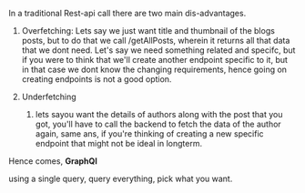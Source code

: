 In a traditional Rest-api call there are two main dis-advantages.

1. Overfetching:
    Lets say we just want title and thumbnail of the blogs posts, but to do that we call /getAllPosts, wherein it returns all that data that we dont need. Let's say we need something related and specifc, but if you were to think that we'll create another endpoint specific to it, but in that case we dont know the changing requirements, hence going on creating endpoints is not a good option.

2. Underfetching
   1. lets sayou want the details of authors along with the post that you got, you'll have to call the backend to fetch the data of the author again, same ans, if you're thinking of creating a new specific endpoint that might not be ideal in longterm.

Hence comes, **GraphQl**

using a single query, query everything, pick what you want.